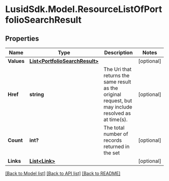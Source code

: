 # LusidSdk.Model.ResourceListOfPortfolioSearchResult
## Properties

Name | Type | Description | Notes
------------ | ------------- | ------------- | -------------
**Values** | [**List&lt;PortfolioSearchResult&gt;**](PortfolioSearchResult.md) |  | [optional] 
**Href** | **string** | The Uri that returns the same result as the original request,  but may include resolved as at time(s). | [optional] 
**Count** | **int?** | The total number of records returned in the set | [optional] 
**Links** | [**List&lt;Link&gt;**](Link.md) |  | [optional] 

[[Back to Model list]](../README.md#documentation-for-models) [[Back to API list]](../README.md#documentation-for-api-endpoints) [[Back to README]](../README.md)

